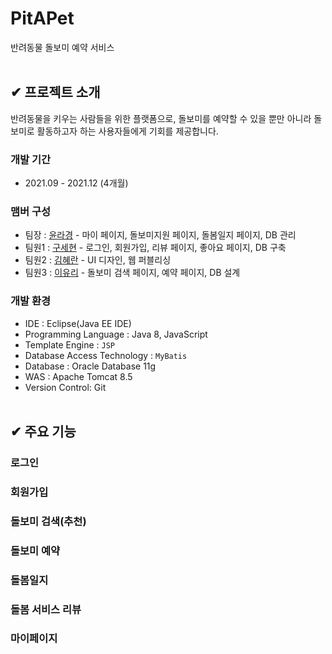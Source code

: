 # PitAPet
반려동물 돌보미 예약 서비스
</br></br>

## ✔ 프로젝트 소개
반려동물을 키우는 사람들을 위한 플랫폼으로, 돌보미를 예약할 수 있을 뿐만 아니라 돌보미로 활동하고자 하는 사용자들에게 기회를 제공합니다.

### 개발 기간
- 2021.09 - 2021.12 (4개월)

### 맴버 구성
- 팀장 : [윤라경](https://github.com/duldul34) - 마이 페이지, 돌보미지원 페이지, 돌봄일지 페이지, DB 관리
- 팀원1 : [구세현](https://github.com/mymexsh) - 로그인, 회원가입, 리뷰 페이지, 좋아요 페이지, DB 구축
- 팀원2 : [김혜란](https://github.com/hyeran0513) - UI 디자인, 웹 퍼블리싱
- 팀원3 : [이유리](https://github.com/lee-code712) - 돌보미 검색 페이지, 예약 페이지, DB 설계

### 개발 환경
- IDE : Eclipse(Java EE IDE)
- Programming Language : Java 8, JavaScript
- Template Engine : `JSP`
- Database Access Technology : `MyBatis`
- Database : Oracle Database 11g
- WAS : Apache Tomcat 8.5
- Version Control: Git
</br></br>

## ✔ 주요 기능
### 로그인
### 회원가입
### 돌보미 검색(추천)
### 돌보미 예약
### 돌봄일지
### 돌봄 서비스 리뷰
### 마이페이지
